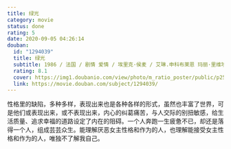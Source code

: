```yaml
---
title: 绿光
category: movie
status: done
rating: 5
date: 2020-09-05 04:26:14
douban:
  id: "1294039"
  title: 绿光
  subtitle: 1986 / 法国 / 剧情 爱情 / 埃里克·侯麦 / 艾琳.申科布莱恩 玛丽·里维埃
  rating: 8.1
  cover: https://img1.doubanio.com/view/photo/m_ratio_poster/public/p2536313627.jpg
  link: https://movie.douban.com/subject/1294039/
---
```


性格里的缺陷，多种多样，表现出来也是各种各样的形式，虽然也丰富了世界，可是他们或表现出来，或不表现出来，内心的纠葛痛苦，与人交际的别扭敏感，给生活质量、追求幸福的道路设定了内在的阻碍。一个人奔跑一生疲惫不已，却还是落得一个人，组成芸芸众生。能理解厌恶女主性格和作为的人，也理解能接受女主性格和作为的人，唯独不了解我自己。